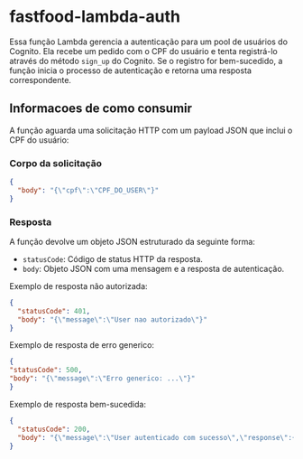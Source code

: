 # fastfood-lambda-auth

Essa função Lambda gerencia a autenticação para um pool de usuários do Cognito. Ela recebe um pedido com o CPF do usuário e tenta registrá-lo através do método `sign_up` do Cognito. Se o registro for bem-sucedido, a função inicia o processo de autenticação e retorna uma resposta correspondente.

## Informacoes de como consumir

A função aguarda uma solicitação HTTP com um payload JSON que inclui o CPF do usuário:

### Corpo da solicitação
```json
{
  "body": "{\"cpf\":\"CPF_DO_USER\"}"
}
```

### Resposta
A função devolve um objeto JSON estruturado da seguinte forma:

- `statusCode`: Código de status HTTP da resposta.
- `body`: Objeto JSON com uma mensagem e a resposta de autenticação.

Exemplo de resposta não autorizada:

```json
{
  "statusCode": 401,
  "body": "{\"message\":\"User nao autorizado\"}"
}
```

Exemplo de resposta de erro generico:

```json
{
"statusCode": 500,
"body": "{\"message\":\"Erro generico: ...\"}"
}
```

Exemplo de resposta bem-sucedida:

```json
{
  "statusCode": 200,
  "body": "{\"message\":\"User autenticado com sucesso\",\"response\":{\"AuthenticationResult\":{...}}}"
}
```

